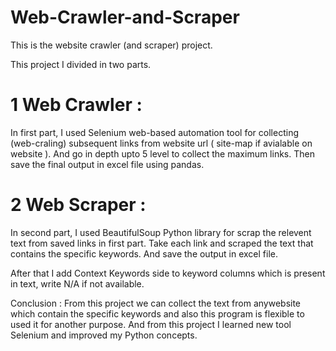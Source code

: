 # Web-Crawler-and-Scraper
This is the website crawler (and scraper) project.


This project I divided in two parts.

# 1 Web Crawler : 

In first part, I used Selenium web-based automation tool for collecting (web-craling) subsequent links from website url ( site-map if avialable on website ). And go in depth upto 5 level to collect the maximum links. Then save the final output in excel file using pandas.

# 2 Web Scraper :

In second part, I used BeautifulSoup Python library for scrap the relevent text from saved links in first part. Take each link and scraped the text that contains the  specific keywords. And save the output in excel file.

After that I add Context Keywords side to keyword columns which is present in text, write N/A if not available.

Conclusion : From this project we can collect the text from anywebsite which contain the specific keywords and also this program is flexible to used it for another purpose. And from this project I learned new tool Selenium and improved my Python concepts.
